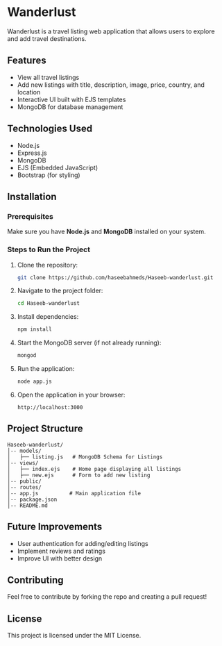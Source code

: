 # Wanderlust

Wanderlust is a travel listing web application that allows users to explore and add travel destinations.

## Features
- View all travel listings
- Add new listings with title, description, image, price, country, and location
- Interactive UI built with EJS templates
- MongoDB for database management

## Technologies Used
- Node.js
- Express.js
- MongoDB
- EJS (Embedded JavaScript)
- Bootstrap (for styling)

## Installation
### Prerequisites
Make sure you have **Node.js** and **MongoDB** installed on your system.

### Steps to Run the Project
1. Clone the repository:
   ```sh
   git clone https://github.com/haseebahmeds/Haseeb-wanderlust.git
   ```
2. Navigate to the project folder:
   ```sh
   cd Haseeb-wanderlust
   ```
3. Install dependencies:
   ```sh
   npm install
   ```
4. Start the MongoDB server (if not already running):
   ```sh
   mongod
   ```
5. Run the application:
   ```sh
   node app.js
   ```
6. Open the application in your browser:
   ```
   http://localhost:3000
   ```

## Project Structure
```
Haseeb-wanderlust/
│-- models/
│   ├── listing.js   # MongoDB Schema for Listings
│-- views/
│   ├── index.ejs    # Home page displaying all listings
│   ├── new.ejs      # Form to add new listing
│-- public/
│-- routes/
│-- app.js          # Main application file
│-- package.json
│-- README.md
```

## Future Improvements
- User authentication for adding/editing listings
- Implement reviews and ratings
- Improve UI with better design

## Contributing
Feel free to contribute by forking the repo and creating a pull request!

## License
This project is licensed under the MIT License.

